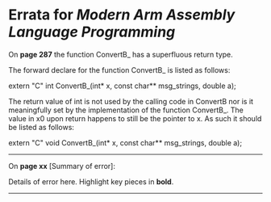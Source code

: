 # Errata for *Modern Arm Assembly Language Programming*

On **page 287** the function ConvertB_ has a superfluous return type.
 
The forward declare for the function ConvertB_ is listed as follows:

extern "C" int ConvertB_(int* x, const char** msg_strings, double a);

The return value of int is not used by the calling code in ConvertB nor is it meaningfully set by the implementation of the function ConvertB_. The value in x0 upon return happens to still be the pointer to x. As such it should be listed as follows:

extern "C" void ConvertB_(int* x, const char** msg_strings, double a);

***

On **page xx** [Summary of error]:
 
Details of error here. Highlight key pieces in **bold**.

***